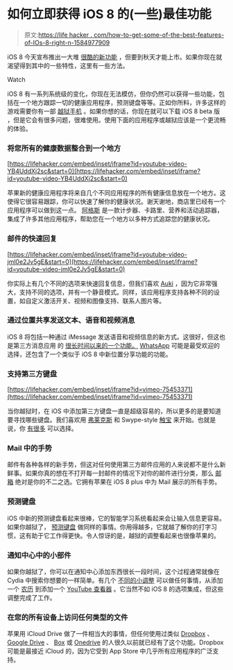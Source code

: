 # 如何立即获得 iOS 8 的(一些)最佳功能

> 原文:[https://life hacker . com/how-to-get-some-of-the-best-features-of-IOs-8-right-n-1584977909](https://lifehacker.com/how-to-get-some-of-the-best-features-of-ios-8-right-n-1584977909)

iOS 8 今天宣布推出一大堆 [很酷的新功能](https://lifehacker.com/all-the-new-stuff-in-ios-8-1584893352) ，但要到秋天才能上市。如果你现在就渴望得到其中的一些特性，这里有一些方法。

Watch

iOS 8 有一系列系统级的变化，你现在无法模仿，但你仍然可以获得一些功能，包括在一个地方跟踪一切的健康应用程序，预测键盘等等。正如你所料，许多这样的游戏需要你有一部 [越狱手机](https://lifehacker.com/how-to-jailbreak-your-iphone-the-always-up-to-date-gui-5771943) 。如果你想的话，你现在就可以下载 iOS 8 beta 版 ，但是它会有很多问题，很难使用。使用下面的应用程序或越狱应该是一个更流畅的体验。

### 将您所有的健康数据整合到一个地方

 [https://lifehacker.com/embed/inset/iframe?id=youtube-video-YB4UddXj2sc&start=0](https://lifehacker.com/embed/inset/iframe?id=youtube-video-YB4UddXj2sc&start=0) 

苹果新的健康应用程序将来自几个不同应用程序的所有健康信息放在一个地方。这使得它很容易跟踪，你可以快速了解你的健康状况。谢天谢地，商店里已经有一个应用程序可以做到这一点。 [阿格斯](https://itunes.apple.com/us/app/argus-pedometer-calorie-nutrition/id624329444?mt=8) 是一款计步器、卡路里、营养和活动追踪器，集成了许多其他应用程序，帮助您在一个地方以多种方式追踪您的健康状况。

### 邮件的快速回复

 [https://lifehacker.com/embed/inset/iframe?id=youtube-video-jml0e2Jv5gE&start=0](https://lifehacker.com/embed/inset/iframe?id=youtube-video-jml0e2Jv5gE&start=0) 

你实际上有几个不同的选项来快速回复信息，但我们喜欢 [Auki](http://moreinfo.thebigboss.org/moreinfo/depiction.php?file=aukiDp) ，因为它非常强大，支持不同的选项，并有一个静音模式。同样，该应用程序支持各种不同的设置，如自定义激活开关、视频和图像支持、联系人图片等。

### 通过位置共享发送文本、语音和视频消息

iOS 8 将包括一种通过 iMessage 发送语音和视频信息的新方式。这很好，但这也是第三方消息应用 的 [很长时间以来的一个功能。](http://lifehacker.com/whats-the-deal-with-all-these-messaging-apps-1561543034) [WhatsApp](https://itunes.apple.com/us/app/whatsapp-messenger/id310633997?mt=8) 可能是最受欢迎的选择，还包含了一个类似于 iOS 8 中新位置分享功能的功能。

### 支持第三方键盘

 [https://lifehacker.com/embed/inset/iframe?id=vimeo-75453371](https://lifehacker.com/embed/inset/iframe?id=vimeo-75453371) 

当你越狱时，在 iOS 中添加第三方键盘一直是超级容易的，所以更多的是要知道要寻找哪些键盘。我们喜欢用 [弗莱克斯](http://modmyi.com/cydia/package.php?id=68675) 和 Swype-style [触宝](http://modmyi.com/cydia/package.php?id=59806) 来开始。也就是说，你 [有很多](http://modmyi.com/cydia/category.php?cat=Keyboards) 可以选择。

### Mail 中的手势

邮件有各种各样的新手势，但这对任何使用第三方邮件应用的人来说都不是什么新鲜事。如果你真的想在不打开每一封邮件的情况下对你的邮件进行分类，那么 [邮箱](https://itunes.apple.com/us/app/mailbox/id576502633?mt=8) 绝对是你的不二之选。它拥有苹果在 iOS 8 plus 中为 Mail 展示的所有手势。

### 预测键盘

iOS 中新的预测键盘看起来很棒，它的智能学习系统看起来会让输入信息更容易。如果你越狱了， [预测键盘](http://moreinfo.thebigboss.org/moreinfo/depiction.php?file=predictivekeyboardDp) 做同样的事情。你用得越多，它就越了解你的打字习惯，这有助于它工作得更快。令人惊讶的是，越狱的调整看起来也很像苹果的。

### 通知中心中的小部件

如果你越狱了，你可以在通知中心添加东西很长一段时间，这个过程通常就像在 Cydia 中搜索你想要的一样简单。有几个 [不同的小调整](http://modmyi.com/cydia/category.php?cat=Addons%20(NotificationCenter)) 可以做任何事情，从添加一个 [农历](http://modmyi.com/cydia/com.nobitazzz.lcal%20) 到添加一个 [YouTube 查看器](http://modmyi.com/cydia/com.iamjake.tubecenter) 。它当然不如 iOS 8 的选项集成，但这些调整完成了工作。

### 在您的所有设备上访问任何类型的文件

苹果用 iCloud Drive 做了一件相当大的事情，但任何使用过类似 [Dropbox](https://www.dropbox.com/iphoneapp) 、 [Google Drive](https://itunes.apple.com/us/app/google-drive/id507874739?mt=8) 、 [Box](https://itunes.apple.com/app/box-for-iphone-and-ipad/id290853822) 或 [Onedrive](https://onedrive.live.com/about/en-us/) 的人很久以前就已经有了这个功能。Dropbox 可能是最接近 iCloud 的，因为它受到 App Store 中几乎所有应用程序的广泛支持。